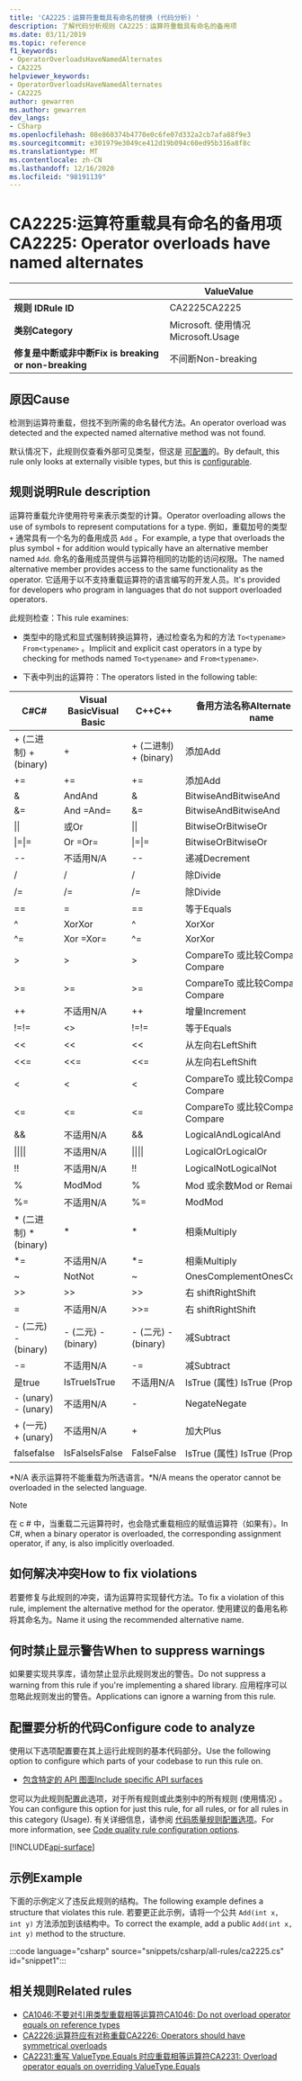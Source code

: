 ```yaml
---
title: 'CA2225：运算符重载具有命名的替换 (代码分析) '
description: 了解代码分析规则 CA2225：运算符重载具有命名的备用项
ms.date: 03/11/2019
ms.topic: reference
f1_keywords:
- OperatorOverloadsHaveNamedAlternates
- CA2225
helpviewer_keywords:
- OperatorOverloadsHaveNamedAlternates
- CA2225
author: gewarren
ms.author: gewarren
dev_langs:
- CSharp
ms.openlocfilehash: 08e860374b4770e0c6fe07d332a2cb7afa88f9e3
ms.sourcegitcommit: e301979e3049ce412d19b094c60ed95b316a8f8c
ms.translationtype: MT
ms.contentlocale: zh-CN
ms.lasthandoff: 12/16/2020
ms.locfileid: "98191139"
---
```

# <a name="ca2225-operator-overloads-have-named-alternates"></a><span data-ttu-id="3f90a-103">CA2225:运算符重载具有命名的备用项</span><span class="sxs-lookup"><span data-stu-id="3f90a-103">CA2225: Operator overloads have named alternates</span></span>

| | <span data-ttu-id="3f90a-104">Value</span><span class="sxs-lookup"><span data-stu-id="3f90a-104">Value</span></span> |
|-|-|
| <span data-ttu-id="3f90a-105">**规则 ID**</span><span class="sxs-lookup"><span data-stu-id="3f90a-105">**Rule ID**</span></span> |<span data-ttu-id="3f90a-106">CA2225</span><span class="sxs-lookup"><span data-stu-id="3f90a-106">CA2225</span></span>|
| <span data-ttu-id="3f90a-107">**类别**</span><span class="sxs-lookup"><span data-stu-id="3f90a-107">**Category**</span></span> |<span data-ttu-id="3f90a-108">Microsoft. 使用情况</span><span class="sxs-lookup"><span data-stu-id="3f90a-108">Microsoft.Usage</span></span>|
| <span data-ttu-id="3f90a-109">**修复是中断或非中断**</span><span class="sxs-lookup"><span data-stu-id="3f90a-109">**Fix is breaking or non-breaking**</span></span> |<span data-ttu-id="3f90a-110">不间断</span><span class="sxs-lookup"><span data-stu-id="3f90a-110">Non-breaking</span></span>|

## <a name="cause"></a><span data-ttu-id="3f90a-111">原因</span><span class="sxs-lookup"><span data-stu-id="3f90a-111">Cause</span></span>

<span data-ttu-id="3f90a-112">检测到运算符重载，但找不到所需的命名替代方法。</span><span class="sxs-lookup"><span data-stu-id="3f90a-112">An operator overload was detected and the expected named alternative method was not found.</span></span>

<span data-ttu-id="3f90a-113">默认情况下，此规则仅查看外部可见类型，但这是 [可配置](#configure-code-to-analyze)的。</span><span class="sxs-lookup"><span data-stu-id="3f90a-113">By default, this rule only looks at externally visible types, but this is [configurable](#configure-code-to-analyze).</span></span>

## <a name="rule-description"></a><span data-ttu-id="3f90a-114">规则说明</span><span class="sxs-lookup"><span data-stu-id="3f90a-114">Rule description</span></span>

<span data-ttu-id="3f90a-115">运算符重载允许使用符号来表示类型的计算。</span><span class="sxs-lookup"><span data-stu-id="3f90a-115">Operator overloading allows the use of symbols to represent computations for a type.</span></span> <span data-ttu-id="3f90a-116">例如，重载加号的类型 `+` 通常具有一个名为的备用成员 `Add` 。</span><span class="sxs-lookup"><span data-stu-id="3f90a-116">For example, a type that overloads the plus symbol `+` for addition would typically have an alternative member named `Add`.</span></span> <span data-ttu-id="3f90a-117">命名的备用成员提供与运算符相同的功能的访问权限。</span><span class="sxs-lookup"><span data-stu-id="3f90a-117">The named alternative member provides access to the same functionality as the operator.</span></span> <span data-ttu-id="3f90a-118">它适用于以不支持重载运算符的语言编写的开发人员。</span><span class="sxs-lookup"><span data-stu-id="3f90a-118">It's provided for developers who program in languages that do not support overloaded operators.</span></span>

<span data-ttu-id="3f90a-119">此规则检查：</span><span class="sxs-lookup"><span data-stu-id="3f90a-119">This rule examines:</span></span>

- <span data-ttu-id="3f90a-120">类型中的隐式和显式强制转换运算符，通过检查名为和的方法 `To<typename>` `From<typename>` 。</span><span class="sxs-lookup"><span data-stu-id="3f90a-120">Implicit and explicit cast operators in a type by checking for methods named `To<typename>` and `From<typename>`.</span></span>

- <span data-ttu-id="3f90a-121">下表中列出的运算符：</span><span class="sxs-lookup"><span data-stu-id="3f90a-121">The operators listed in the following table:</span></span>

|<span data-ttu-id="3f90a-122">C#</span><span class="sxs-lookup"><span data-stu-id="3f90a-122">C#</span></span>|<span data-ttu-id="3f90a-123">Visual Basic</span><span class="sxs-lookup"><span data-stu-id="3f90a-123">Visual Basic</span></span>|<span data-ttu-id="3f90a-124">C++</span><span class="sxs-lookup"><span data-stu-id="3f90a-124">C++</span></span>|<span data-ttu-id="3f90a-125">备用方法名称</span><span class="sxs-lookup"><span data-stu-id="3f90a-125">Alternate method name</span></span>|
|-|-|-|-|
|<span data-ttu-id="3f90a-126">+ (二进制) </span><span class="sxs-lookup"><span data-stu-id="3f90a-126">+ (binary)</span></span>|+|<span data-ttu-id="3f90a-127">+ (二进制) </span><span class="sxs-lookup"><span data-stu-id="3f90a-127">+ (binary)</span></span>|<span data-ttu-id="3f90a-128">添加</span><span class="sxs-lookup"><span data-stu-id="3f90a-128">Add</span></span>|
|+=|+=|+=|<span data-ttu-id="3f90a-129">添加</span><span class="sxs-lookup"><span data-stu-id="3f90a-129">Add</span></span>|
|&|<span data-ttu-id="3f90a-130">And</span><span class="sxs-lookup"><span data-stu-id="3f90a-130">And</span></span>|&|<span data-ttu-id="3f90a-131">BitwiseAnd</span><span class="sxs-lookup"><span data-stu-id="3f90a-131">BitwiseAnd</span></span>|
|&=|<span data-ttu-id="3f90a-132">And =</span><span class="sxs-lookup"><span data-stu-id="3f90a-132">And=</span></span>|&=|<span data-ttu-id="3f90a-133">BitwiseAnd</span><span class="sxs-lookup"><span data-stu-id="3f90a-133">BitwiseAnd</span></span>|
|<span data-ttu-id="3f90a-134">&#124;</span><span class="sxs-lookup"><span data-stu-id="3f90a-134">&#124;</span></span>|<span data-ttu-id="3f90a-135">或</span><span class="sxs-lookup"><span data-stu-id="3f90a-135">Or</span></span>|<span data-ttu-id="3f90a-136">&#124;</span><span class="sxs-lookup"><span data-stu-id="3f90a-136">&#124;</span></span>|<span data-ttu-id="3f90a-137">BitwiseOr</span><span class="sxs-lookup"><span data-stu-id="3f90a-137">BitwiseOr</span></span>|
|<span data-ttu-id="3f90a-138">&#124;=</span><span class="sxs-lookup"><span data-stu-id="3f90a-138">&#124;=</span></span>|<span data-ttu-id="3f90a-139">Or =</span><span class="sxs-lookup"><span data-stu-id="3f90a-139">Or=</span></span>|<span data-ttu-id="3f90a-140">&#124;=</span><span class="sxs-lookup"><span data-stu-id="3f90a-140">&#124;=</span></span>|<span data-ttu-id="3f90a-141">BitwiseOr</span><span class="sxs-lookup"><span data-stu-id="3f90a-141">BitwiseOr</span></span>|
|--|<span data-ttu-id="3f90a-142">不适用</span><span class="sxs-lookup"><span data-stu-id="3f90a-142">N/A</span></span>|--|<span data-ttu-id="3f90a-143">递减</span><span class="sxs-lookup"><span data-stu-id="3f90a-143">Decrement</span></span>|
|/|/|/|<span data-ttu-id="3f90a-144">除</span><span class="sxs-lookup"><span data-stu-id="3f90a-144">Divide</span></span>|
|/=|/=|/=|<span data-ttu-id="3f90a-145">除</span><span class="sxs-lookup"><span data-stu-id="3f90a-145">Divide</span></span>|
|==|=|==|<span data-ttu-id="3f90a-146">等于</span><span class="sxs-lookup"><span data-stu-id="3f90a-146">Equals</span></span>|
|^|<span data-ttu-id="3f90a-147">Xor</span><span class="sxs-lookup"><span data-stu-id="3f90a-147">Xor</span></span>|^|<span data-ttu-id="3f90a-148">Xor</span><span class="sxs-lookup"><span data-stu-id="3f90a-148">Xor</span></span>|
|^=|<span data-ttu-id="3f90a-149">Xor =</span><span class="sxs-lookup"><span data-stu-id="3f90a-149">Xor=</span></span>|^=|<span data-ttu-id="3f90a-150">Xor</span><span class="sxs-lookup"><span data-stu-id="3f90a-150">Xor</span></span>|
|>|>|>|<span data-ttu-id="3f90a-151">CompareTo 或比较</span><span class="sxs-lookup"><span data-stu-id="3f90a-151">CompareTo or Compare</span></span>|
|>=|>=|>=|<span data-ttu-id="3f90a-152">CompareTo 或比较</span><span class="sxs-lookup"><span data-stu-id="3f90a-152">CompareTo or Compare</span></span>|
|++|<span data-ttu-id="3f90a-153">不适用</span><span class="sxs-lookup"><span data-stu-id="3f90a-153">N/A</span></span>|++|<span data-ttu-id="3f90a-154">增量</span><span class="sxs-lookup"><span data-stu-id="3f90a-154">Increment</span></span>|
|<span data-ttu-id="3f90a-155">!=</span><span class="sxs-lookup"><span data-stu-id="3f90a-155">!=</span></span>|<>|<span data-ttu-id="3f90a-156">!=</span><span class="sxs-lookup"><span data-stu-id="3f90a-156">!=</span></span>|<span data-ttu-id="3f90a-157">等于</span><span class="sxs-lookup"><span data-stu-id="3f90a-157">Equals</span></span>|
|<<|<<|<<|<span data-ttu-id="3f90a-158">从左向右</span><span class="sxs-lookup"><span data-stu-id="3f90a-158">LeftShift</span></span>|
|<<=|<<=|<<=|<span data-ttu-id="3f90a-159">从左向右</span><span class="sxs-lookup"><span data-stu-id="3f90a-159">LeftShift</span></span>|
|<|<|<|<span data-ttu-id="3f90a-160">CompareTo 或比较</span><span class="sxs-lookup"><span data-stu-id="3f90a-160">CompareTo or Compare</span></span>|
|<=|<=|\<=|<span data-ttu-id="3f90a-161">CompareTo 或比较</span><span class="sxs-lookup"><span data-stu-id="3f90a-161">CompareTo or Compare</span></span>|
|&&|<span data-ttu-id="3f90a-162">不适用</span><span class="sxs-lookup"><span data-stu-id="3f90a-162">N/A</span></span>|&&|<span data-ttu-id="3f90a-163">LogicalAnd</span><span class="sxs-lookup"><span data-stu-id="3f90a-163">LogicalAnd</span></span>|
|<span data-ttu-id="3f90a-164">&#124;&#124;</span><span class="sxs-lookup"><span data-stu-id="3f90a-164">&#124;&#124;</span></span>|<span data-ttu-id="3f90a-165">不适用</span><span class="sxs-lookup"><span data-stu-id="3f90a-165">N/A</span></span>|<span data-ttu-id="3f90a-166">&#124;&#124;</span><span class="sxs-lookup"><span data-stu-id="3f90a-166">&#124;&#124;</span></span>|<span data-ttu-id="3f90a-167">LogicalOr</span><span class="sxs-lookup"><span data-stu-id="3f90a-167">LogicalOr</span></span>|
|<span data-ttu-id="3f90a-168">!</span><span class="sxs-lookup"><span data-stu-id="3f90a-168">!</span></span>|<span data-ttu-id="3f90a-169">不适用</span><span class="sxs-lookup"><span data-stu-id="3f90a-169">N/A</span></span>|<span data-ttu-id="3f90a-170">!</span><span class="sxs-lookup"><span data-stu-id="3f90a-170">!</span></span>|<span data-ttu-id="3f90a-171">LogicalNot</span><span class="sxs-lookup"><span data-stu-id="3f90a-171">LogicalNot</span></span>|
|%|<span data-ttu-id="3f90a-172">Mod</span><span class="sxs-lookup"><span data-stu-id="3f90a-172">Mod</span></span>|%|<span data-ttu-id="3f90a-173">Mod 或余数</span><span class="sxs-lookup"><span data-stu-id="3f90a-173">Mod or Remainder</span></span>|
|%=|<span data-ttu-id="3f90a-174">不适用</span><span class="sxs-lookup"><span data-stu-id="3f90a-174">N/A</span></span>|%=|<span data-ttu-id="3f90a-175">Mod</span><span class="sxs-lookup"><span data-stu-id="3f90a-175">Mod</span></span>|
|<span data-ttu-id="3f90a-176">\* (二进制) </span><span class="sxs-lookup"><span data-stu-id="3f90a-176">\* (binary)</span></span>|\*|\*|<span data-ttu-id="3f90a-177">相乘</span><span class="sxs-lookup"><span data-stu-id="3f90a-177">Multiply</span></span>|
|\*=|<span data-ttu-id="3f90a-178">不适用</span><span class="sxs-lookup"><span data-stu-id="3f90a-178">N/A</span></span>|\*=|<span data-ttu-id="3f90a-179">相乘</span><span class="sxs-lookup"><span data-stu-id="3f90a-179">Multiply</span></span>|
|~|<span data-ttu-id="3f90a-180">Not</span><span class="sxs-lookup"><span data-stu-id="3f90a-180">Not</span></span>|~|<span data-ttu-id="3f90a-181">OnesComplement</span><span class="sxs-lookup"><span data-stu-id="3f90a-181">OnesComplement</span></span>|
|>>|>>|>>|<span data-ttu-id="3f90a-182">右 shift</span><span class="sxs-lookup"><span data-stu-id="3f90a-182">RightShift</span></span>|
=|<span data-ttu-id="3f90a-183">不适用</span><span class="sxs-lookup"><span data-stu-id="3f90a-183">N/A</span></span>|>>=|<span data-ttu-id="3f90a-184">右 shift</span><span class="sxs-lookup"><span data-stu-id="3f90a-184">RightShift</span></span>|
|<span data-ttu-id="3f90a-185">- (二元) </span><span class="sxs-lookup"><span data-stu-id="3f90a-185">- (binary)</span></span>|<span data-ttu-id="3f90a-186">- (二元) </span><span class="sxs-lookup"><span data-stu-id="3f90a-186">- (binary)</span></span>|<span data-ttu-id="3f90a-187">- (二元) </span><span class="sxs-lookup"><span data-stu-id="3f90a-187">- (binary)</span></span>|<span data-ttu-id="3f90a-188">减</span><span class="sxs-lookup"><span data-stu-id="3f90a-188">Subtract</span></span>|
|-=|<span data-ttu-id="3f90a-189">不适用</span><span class="sxs-lookup"><span data-stu-id="3f90a-189">N/A</span></span>|-=|<span data-ttu-id="3f90a-190">减</span><span class="sxs-lookup"><span data-stu-id="3f90a-190">Subtract</span></span>|
|<span data-ttu-id="3f90a-191">是</span><span class="sxs-lookup"><span data-stu-id="3f90a-191">true</span></span>|<span data-ttu-id="3f90a-192">IsTrue</span><span class="sxs-lookup"><span data-stu-id="3f90a-192">IsTrue</span></span>|<span data-ttu-id="3f90a-193">不适用</span><span class="sxs-lookup"><span data-stu-id="3f90a-193">N/A</span></span>|<span data-ttu-id="3f90a-194">IsTrue (属性) </span><span class="sxs-lookup"><span data-stu-id="3f90a-194">IsTrue (Property)</span></span>|
|<span data-ttu-id="3f90a-195"> - (unary)   </span><span class="sxs-lookup"><span data-stu-id="3f90a-195">- (unary)</span></span>|<span data-ttu-id="3f90a-196">不适用</span><span class="sxs-lookup"><span data-stu-id="3f90a-196">N/A</span></span>|-|<span data-ttu-id="3f90a-197">Negate</span><span class="sxs-lookup"><span data-stu-id="3f90a-197">Negate</span></span>|
|<span data-ttu-id="3f90a-198">+ (一元) </span><span class="sxs-lookup"><span data-stu-id="3f90a-198">+ (unary)</span></span>|<span data-ttu-id="3f90a-199">不适用</span><span class="sxs-lookup"><span data-stu-id="3f90a-199">N/A</span></span>|+|<span data-ttu-id="3f90a-200">加大</span><span class="sxs-lookup"><span data-stu-id="3f90a-200">Plus</span></span>|
|<span data-ttu-id="3f90a-201">false</span><span class="sxs-lookup"><span data-stu-id="3f90a-201">false</span></span>|<span data-ttu-id="3f90a-202">IsFalse</span><span class="sxs-lookup"><span data-stu-id="3f90a-202">IsFalse</span></span>|<span data-ttu-id="3f90a-203">False</span><span class="sxs-lookup"><span data-stu-id="3f90a-203">False</span></span>|<span data-ttu-id="3f90a-204">IsTrue (属性) </span><span class="sxs-lookup"><span data-stu-id="3f90a-204">IsTrue (Property)</span></span>|

<span data-ttu-id="3f90a-205">\*N/A 表示运算符不能重载为所选语言。</span><span class="sxs-lookup"><span data-stu-id="3f90a-205">\*N/A means the operator cannot be overloaded in the selected language.</span></span>

> [!NOTE]
> <span data-ttu-id="3f90a-206">在 c # 中，当重载二元运算符时，也会隐式重载相应的赋值运算符（如果有）。</span><span class="sxs-lookup"><span data-stu-id="3f90a-206">In C#, when a binary operator is overloaded, the corresponding assignment operator, if any, is also implicitly overloaded.</span></span>

## <a name="how-to-fix-violations"></a><span data-ttu-id="3f90a-207">如何解决冲突</span><span class="sxs-lookup"><span data-stu-id="3f90a-207">How to fix violations</span></span>

<span data-ttu-id="3f90a-208">若要修复与此规则的冲突，请为运算符实现替代方法。</span><span class="sxs-lookup"><span data-stu-id="3f90a-208">To fix a violation of this rule, implement the alternative method for the operator.</span></span> <span data-ttu-id="3f90a-209">使用建议的备用名称将其命名为。</span><span class="sxs-lookup"><span data-stu-id="3f90a-209">Name it using the recommended alternative name.</span></span>

## <a name="when-to-suppress-warnings"></a><span data-ttu-id="3f90a-210">何时禁止显示警告</span><span class="sxs-lookup"><span data-stu-id="3f90a-210">When to suppress warnings</span></span>

<span data-ttu-id="3f90a-211">如果要实现共享库，请勿禁止显示此规则发出的警告。</span><span class="sxs-lookup"><span data-stu-id="3f90a-211">Do not suppress a warning from this rule if you're implementing a shared library.</span></span> <span data-ttu-id="3f90a-212">应用程序可以忽略此规则发出的警告。</span><span class="sxs-lookup"><span data-stu-id="3f90a-212">Applications can ignore a warning from this rule.</span></span>

## <a name="configure-code-to-analyze"></a><span data-ttu-id="3f90a-213">配置要分析的代码</span><span class="sxs-lookup"><span data-stu-id="3f90a-213">Configure code to analyze</span></span>

<span data-ttu-id="3f90a-214">使用以下选项配置要在其上运行此规则的基本代码部分。</span><span class="sxs-lookup"><span data-stu-id="3f90a-214">Use the following option to configure which parts of your codebase to run this rule on.</span></span>

- [<span data-ttu-id="3f90a-215">包含特定的 API 图面</span><span class="sxs-lookup"><span data-stu-id="3f90a-215">Include specific API surfaces</span></span>](#include-specific-api-surfaces)

<span data-ttu-id="3f90a-216">您可以为此规则配置此选项，对于所有规则或此类别中的所有规则 (使用情况) 。</span><span class="sxs-lookup"><span data-stu-id="3f90a-216">You can configure this option for just this rule, for all rules, or for all rules in this category (Usage).</span></span> <span data-ttu-id="3f90a-217">有关详细信息，请参阅 [代码质量规则配置选项](../code-quality-rule-options.md)。</span><span class="sxs-lookup"><span data-stu-id="3f90a-217">For more information, see [Code quality rule configuration options](../code-quality-rule-options.md).</span></span>

[!INCLUDE[api-surface](~/includes/code-analysis/api-surface.md)]

## <a name="example"></a><span data-ttu-id="3f90a-218">示例</span><span class="sxs-lookup"><span data-stu-id="3f90a-218">Example</span></span>

<span data-ttu-id="3f90a-219">下面的示例定义了违反此规则的结构。</span><span class="sxs-lookup"><span data-stu-id="3f90a-219">The following example defines a structure that violates this rule.</span></span> <span data-ttu-id="3f90a-220">若要更正此示例，请将一个公共 `Add(int x, int y)` 方法添加到该结构中。</span><span class="sxs-lookup"><span data-stu-id="3f90a-220">To correct the example, add a public `Add(int x, int y)` method to the structure.</span></span>

:::code language="csharp" source="snippets/csharp/all-rules/ca2225.cs" id="snippet1":::

## <a name="related-rules"></a><span data-ttu-id="3f90a-221">相关规则</span><span class="sxs-lookup"><span data-stu-id="3f90a-221">Related rules</span></span>

- [<span data-ttu-id="3f90a-222">CA1046:不要对引用类型重载相等运算符</span><span class="sxs-lookup"><span data-stu-id="3f90a-222">CA1046: Do not overload operator equals on reference types</span></span>](ca1046.md)
- [<span data-ttu-id="3f90a-223">CA2226:运算符应有对称重载</span><span class="sxs-lookup"><span data-stu-id="3f90a-223">CA2226: Operators should have symmetrical overloads</span></span>](ca2226.md)
- [<span data-ttu-id="3f90a-224">CA2231:重写 ValueType.Equals 时应重载相等运算符</span><span class="sxs-lookup"><span data-stu-id="3f90a-224">CA2231: Overload operator equals on overriding ValueType.Equals</span></span>](ca2231.md)
